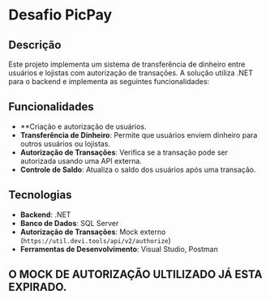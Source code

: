 # Desafio PicPay

## Descrição

Este projeto implementa um sistema de transferência de dinheiro entre usuários e lojistas com autorização de transações. A solução utiliza .NET para o backend e implementa as seguintes funcionalidades:

## Funcionalidades

- **Criação e autorização de usuários.
- **Transferência de Dinheiro**: Permite que usuários enviem dinheiro para outros usuários ou lojistas.
- **Autorização de Transações**: Verifica se a transação pode ser autorizada usando uma API externa.
- **Controle de Saldo**: Atualiza o saldo dos usuários após uma transação.

## Tecnologias

- **Backend**: .NET
- **Banco de Dados**: SQL Server
- **Autorização de Transações**: Mock externo (`https://util.devi.tools/api/v2/authorize`)
- **Ferramentas de Desenvolvimento**: Visual Studio, Postman

## O MOCK DE AUTORIZAÇÃO ULTILIZADO JÁ ESTA EXPIRADO.
